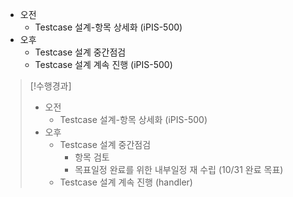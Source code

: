 - 오전
	- Testcase 설계-항목 상세화 (iPIS-500)
- 오후
	- Testcase 설계 중간점검
	- Testcase 설계 계속 진행 (iPIS-500)

>[!수행경과]
>- 오전
>	- Testcase 설계-항목 상세화 (iPIS-500)
>- 오후
>	- Testcase 설계 중간점검
>		- 항목 검토
>		- 목표일정 완료를 위한 내부일정 재 수립 (10/31 완료 목표)
>	- Testcase 설계 계속 진행 (handler)
